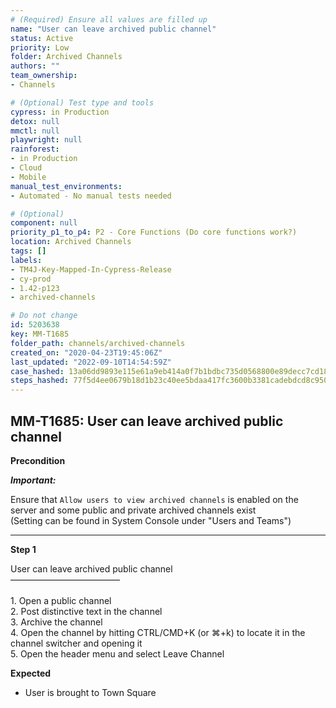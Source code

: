 ```yaml
---
# (Required) Ensure all values are filled up
name: "User can leave archived public channel"
status: Active
priority: Low
folder: Archived Channels
authors: ""
team_ownership: 
- Channels

# (Optional) Test type and tools
cypress: in Production
detox: null
mmctl: null
playwright: null
rainforest: 
- in Production
- Cloud
- Mobile
manual_test_environments: 
- Automated - No manual tests needed

# (Optional)
component: null
priority_p1_to_p4: P2 - Core Functions (Do core functions work?)
location: Archived Channels
tags: []
labels: 
- TM4J-Key-Mapped-In-Cypress-Release
- cy-prod
- 1.42-p123
- archived-channels

# Do not change
id: 5203638
key: MM-T1685
folder_path: channels/archived-channels
created_on: "2020-04-23T19:45:06Z"
last_updated: "2022-09-10T14:54:59Z"
case_hashed: 13a06dd9893e115e61a9eb414a0f7b1bdbc735d0568800e89decc7cd187a256f24ce861884dff4cac61c4db258100fdd
steps_hashed: 77f5d4ee0679b18d1b23c40ee5bdaa417fc3600b3381cadebdcd8c950f415883fdcd516fa25507c0dc5de7e315124261
---
```


## MM-T1685: User can leave archived public channel

**Precondition**

_**Important:**_

Ensure that `Allow users to view archived channels` is enabled on the server and some public and private archived channels exist\
(Setting can be found in System Console under "Users and Teams")

---

**Step 1**

User can leave archived public channel\
–––––––––––––––––––––––––\
\
1\. Open a public channel\
2\. Post distinctive text in the channel\
3\. Archive the channel\
4\. Open the channel by hitting CTRL/CMD+K (or ⌘+k) to locate it in the channel switcher and opening it\
5\. Open the header menu and select Leave Channel

**Expected**

- User is brought to Town Square
